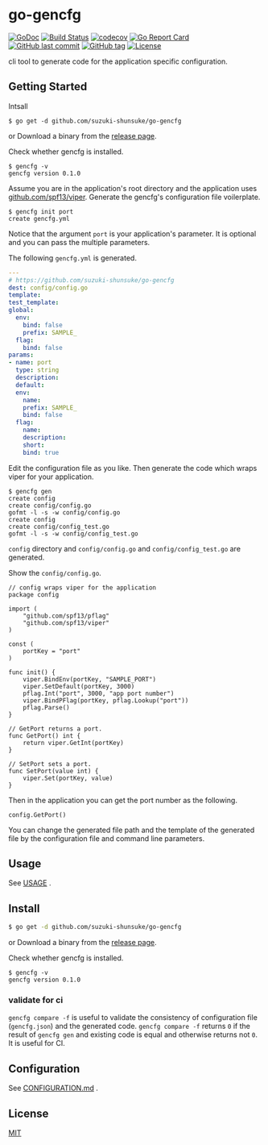 # go-gencfg

[![GoDoc](http://img.shields.io/badge/go-documentation-blue.svg?style=flat-square)](http://godoc.org/github.com/suzuki-shunsuke/go-gencfg)
[![Build Status](https://travis-ci.org/suzuki-shunsuke/go-gencfg.svg?branch=master)](https://travis-ci.org/suzuki-shunsuke/go-gencfg)
[![codecov](https://codecov.io/gh/suzuki-shunsuke/go-gencfg/branch/master/graph/badge.svg)](https://codecov.io/gh/suzuki-shunsuke/go-gencfg)
[![Go Report Card](https://goreportcard.com/badge/github.com/suzuki-shunsuke/go-gencfg)](https://goreportcard.com/report/github.com/suzuki-shunsuke/go-gencfg)
[![GitHub last commit](https://img.shields.io/github/last-commit/suzuki-shunsuke/go-gencfg.svg)](https://github.com/suzuki-shunsuke/go-gencfg)
[![GitHub tag](https://img.shields.io/github/tag/suzuki-shunsuke/go-gencfg.svg)](https://github.com/suzuki-shunsuke/go-gencfg/releases)
[![License](http://img.shields.io/badge/license-mit-blue.svg?style=flat-square)](https://raw.githubusercontent.com/suzuki-shunsuke/go-gencfg/master/LICENSE)

cli tool to generate code for the application specific configuration.

## Getting Started

Intsall

```
$ go get -d github.com/suzuki-shunsuke/go-gencfg
```

or Download a binary from the [release page](https://github.com/suzuki-shunsuke/go-gencfg/releases).

Check whether gencfg is installed.

```
$ gencfg -v
gencfg version 0.1.0
```

Assume you are in the application's root directory and the application uses [github.com/spf13/viper](https://github.com/spf13/viper).
Generate the gencfg's configuration file voilerplate.

```
$ gencfg init port
create gencfg.yml
```

Notice that the argument `port` is your application's parameter. It is optional and you can pass the multiple parameters.

The following `gencfg.yml` is generated.

```yaml
---
# https://github.com/suzuki-shunsuke/go-gencfg
dest: config/config.go
template:
test_template:
global:
  env:
    bind: false
    prefix: SAMPLE_
  flag:
    bind: false
params:
- name: port
  type: string
  description:
  default:
  env:
    name:
    prefix: SAMPLE_
    bind: false
  flag:
    name:
    description:
    short:
    bind: true
```

Edit the configuration file as you like.
Then generate the code which wraps viper for your application.

```
$ gencfg gen
create config
create config/config.go
gofmt -l -s -w config/config.go
create config
create config/config_test.go
gofmt -l -s -w config/config_test.go
```

`config` directory and `config/config.go` and `config/config_test.go` are generated.

Show the `config/config.go`.

```golang
// config wraps viper for the application
package config

import (
	"github.com/spf13/pflag"
	"github.com/spf13/viper"
)

const (
	portKey = "port"
)

func init() {
	viper.BindEnv(portKey, "SAMPLE_PORT")
	viper.SetDefault(portKey, 3000)
	pflag.Int("port", 3000, "app port number")
	viper.BindPFlag(portKey, pflag.Lookup("port"))
	pflag.Parse()
}

// GetPort returns a port.
func GetPort() int {
	return viper.GetInt(portKey)
}

// SetPort sets a port.
func SetPort(value int) {
	viper.Set(portKey, value)
}
```

Then in the application you can get the port number as the following.

```golang
config.GetPort()
```

You can change the generated file path and the template of the generated file by the configuration file and command line parameters.

## Usage

See [USAGE](docs/USAGE.md) .

## Install

```bash
$ go get -d github.com/suzuki-shunsuke/go-gencfg
```

or Download a binary from the [release page](https://github.com/suzuki-shunsuke/go-gencfg/releases).

Check whether gencfg is installed.

```
$ gencfg -v
gencfg version 0.1.0
```

### validate for ci

`gencfg compare -f` is useful to validate the consistency of configuration file (`gencfg.json`) and the generated code.
`gencfg compare -f` returns `0` if the result of `gencfg gen` and existing code is equal and otherwise returns not `0`.
It is useful for CI.

## Configuration

See [CONFIGURATION.md](docs/CONFIGURATION.md) .

## License

[MIT](LICENSE)
